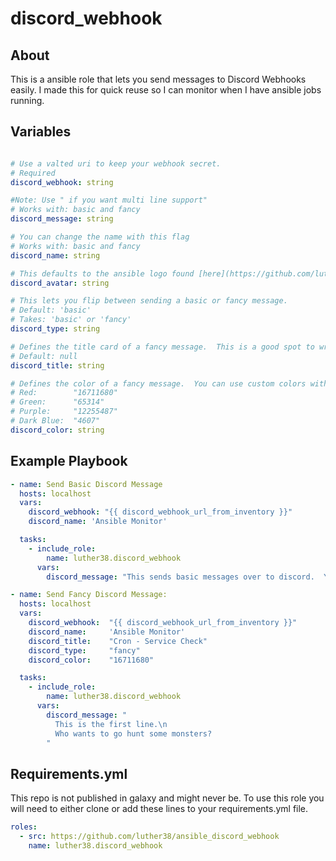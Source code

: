# discord_webhook

## About

This is a ansible role that lets you send messages to Discord Webhooks easily.  I made this for quick reuse so I can monitor when I have ansible jobs running.  

## Variables

``` yaml

# Use a valted uri to keep your webhook secret.
# Required
discord_webhook: string

#Note: Use " if you want multi line support"
# Works with: basic and fancy
discord_message: string

# You can change the name with this flag
# Works with: basic and fancy
discord_name: string

# This defaults to the ansible logo found [here](https://github.com/luther38/ansible_discord_webhook/blob/master/files/ansible_logo.png)
discord_avatar: string

# This lets you flip between sending a basic or fancy message.
# Default: 'basic'
# Takes: 'basic' or 'fancy'
discord_type: string

# Defines the title card of a fancy message.  This is a good spot to write the Ansible task that is running.
# Default: null
discord_title: string

# Defines the color of a fancy message.  You can use custom colors with this but you need to get the decimal value rather then hex value. Go to https://www.spycolor.com to find your color and the decimal value.
# Red:        "16711680"
# Green:      "65314"
# Purple:     "12255487"
# Dark Blue:  "4607"
discord_color: string

```

## Example Playbook

``` yaml
- name: Send Basic Discord Message
  hosts: localhost
  vars:
    discord_webhook: "{{ discord_webhook_url_from_inventory }}"
    discord_name: 'Ansible Monitor'

  tasks:
    - include_role:
        name: luther38.discord_webhook
      vars:
        discord_message: "This sends basic messages over to discord.  You can have multiple lines by using \n see?"
```

``` yaml
- name: Send Fancy Discord Message:
  hosts: localhost
  vars:
    discord_webhook:  "{{ discord_webhook_url_from_inventory }}"
    discord_name:     'Ansible Monitor'
    discord_title:    "Cron - Service Check"
    discord_type:     "fancy"
    discord_color:    "16711680"

  tasks:
    - include_role:
        name: luther38.discord_webhook
      vars:
        discord_message: "
          This is the first line.\n
          Who wants to go hunt some monsters?
        "
```

## Requirements.yml

This repo is not published in galaxy and might never be.  To use this role you will need to either clone or add these lines to your requirements.yml file.

``` yaml
roles:
  - src: https://github.com/luther38/ansible_discord_webhook
    name: luther38.discord_webhook
```
